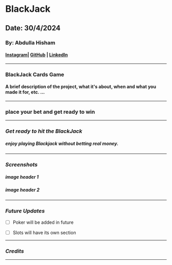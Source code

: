 # BlackJack

## Date: 30/4/2024

### By: Abdulla Hisham

#### [Instagram](https://www.instagram.com/3abood23/?hl=en)| [GitHub]([https://github.com/chupa1997) | [LinkedIn](www.linkedin.com/in/aboodisa)

---

### **BlackJack Cards Game**

#### A brief description of the project, what it's about, when and what you made it for, etc. ...

---

### place your bet and get ready to win
---

### **_Get ready to hit the BlackJack_**

##### enjoy playing Blackjack without betting real money.

---

### **_Screenshots_**

##### image header 1


##### image header 2



---

### **_Future Updates_**

- [ ] Poker will be added in future
- [ ] Slots will have its own section 


---

### **_Credits_**

---

